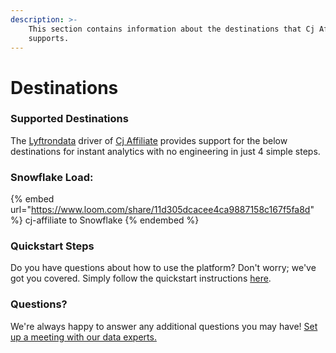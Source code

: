 ```yaml
---
description: >-
    This section contains information about the destinations that Cj Affiliate
    supports.
---
```


# Destinations

### Supported Destinations

The [Lyftrondata](https://www.lyftrondata.com/) driver of [Cj Affiliate](https://www.lyftrondata.com/integration/cj-affiliate/) provides support for the below destinations for instant analytics with no engineering in just 4 simple steps.

### Snowflake Load:

{% embed url="https://www.loom.com/share/11d305dcacee4ca9887158c167f5fa8d" %}
cj-affiliate to Snowflake
{% endembed %}

### Quickstart Steps

Do you have questions about how to use the platform? Don't worry; we've got you covered. Simply follow the quickstart instructions [here](../../../quickstart-steps.md).

### Questions? <a href="#questions" id="questions"></a>

We're always happy to answer any additional questions you may have! [Set up a meeting with our data experts.](https://www.lyftrondata.com/book-a-meeting/)
